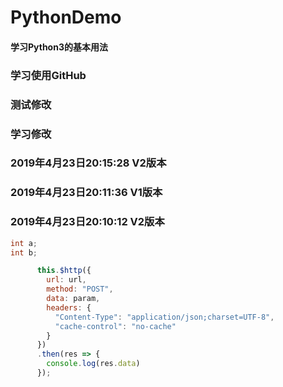 # PythonDemo
#### 学习Python3的基本用法
### 学习使用GitHub
### 测试修改
### 学习修改
### 2019年4月23日20:15:28 V2版本
### 2019年4月23日20:11:36 V1版本 
### 2019年4月23日20:10:12 V2版本 
```java
int a;
int b;
```
```javascript
      this.$http({
        url: url,
        method: "POST",
        data: param, 
        headers: {
          "Content-Type": "application/json;charset=UTF-8",
          "cache-control": "no-cache"
        }
      }) 
      .then(res => { 
        console.log(res.data) 
      });
```
